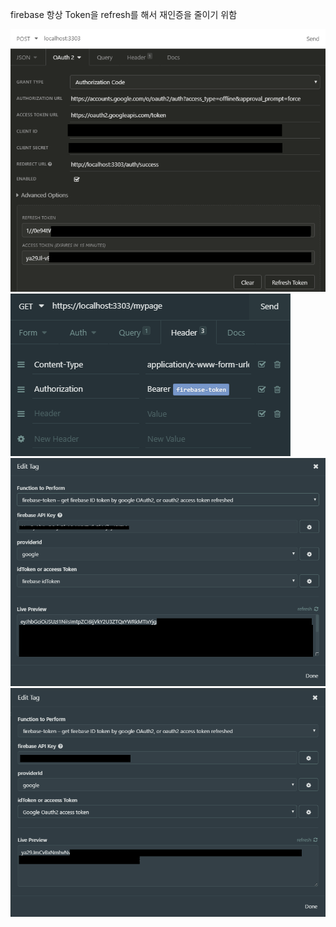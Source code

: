 firebase 항상 Token을 refresh를 해서 재인증을 줄이기 위함

![img1](./screenShot/img1.png)
![img2](./screenShot/img2.png)
![img3](./screenShot/img3.png)
![img4](./screenShot/img4.png)

